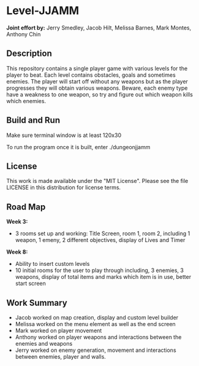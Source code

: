 # Level-JJAMM

**Joint effort by:** Jerry Smedley, Jacob Hilt, Melissa Barnes, Mark Montes, Anthony Chin

## Description
This repository contains a single player game with various levels for the player to beat. Each level contains obstacles, goals and sometimes enemies. The player will start off without any weapons but as the player progresses they will obtain various weapons. Beware, each enemy type have a weakness to one weapon, so try and figure out which weapon kills which enemies.

## Build and Run
Make sure terminal window is at least 120x30

To run the program once it is built, enter
./dungeonjjamm

## License
This work is made available under the "MIT License". Please see the file LICENSE in this distribution for license terms.

## Road Map
**Week 3:**
+ 3 rooms set up and working: Title Screen, room 1, room 2, including 1 weapon, 1 emeny, 2 different objectives, display of Lives and Timer

**Week 8:**
 + Ability to insert custom levels
+ 10 initial rooms for the user to play through including, 3 enemies, 3 weapons, display of total items and marks which item is in use, better start screen

## Work Summary
+ Jacob worked on map creation, display and custom level builder
+ Melissa worked on the menu element as well as the end screen
+ Mark worked on player movement
+ Anthony worked on player weapons and interactions between the enemies and weapons
+ Jerry worked on enemy generation, movement and interactions between enemies, player and walls.
